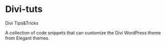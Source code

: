 # Divi-tuts
Divi Tips&amp;Tricks

A collection of code snippets that can customize the Divi WordPress theme from Elegant themes.